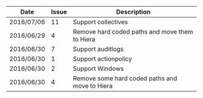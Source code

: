 |Date      |Issue|Description                                                                                              |
|----------|-----|---------------------------------------------------------------------------------------------------------|
|2016/07/06|11   |Support collectives                                                                                      |
|2016/06/29|4    |Remove hard coded paths and move them to Hiera                                                           |
|2016/06/30|7    |Support auditlogs                                                                                        |
|2016/06/30|1    |Support actionpolicy                                                                                     |
|2016/06/30|2    |Support Windows                                                                                          |
|2016/06/30|4    |Remove some hard coded paths and move to Hiera                                                           |
